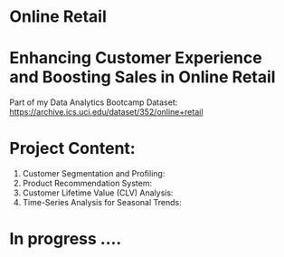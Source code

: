 # Online Retail
# Enhancing Customer Experience and Boosting Sales in Online Retail

Part of my Data Analytics Bootcamp
Dataset: https://archive.ics.uci.edu/dataset/352/online+retail

# Project Content:
  1. Customer Segmentation and Profiling:
  2. Product Recommendation System:
  3. Customer Lifetime Value (CLV) Analysis:
  4. Time-Series Analysis for Seasonal Trends:

# In progress ....

